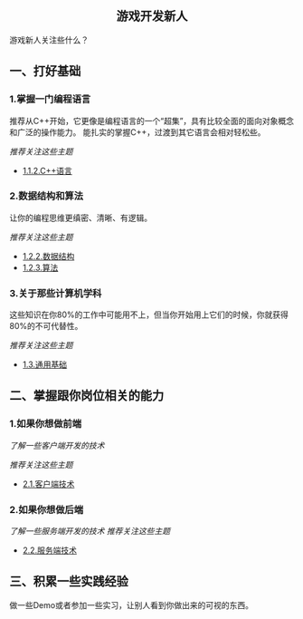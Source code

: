 <h2 align="center">游戏开发新人</h2>
<p>
游戏新人关注些什么？
</p>

## 一、打好基础
### 1.掌握一门编程语言
推荐从C++开始，它更像是编程语言的一个“超集”，具有比较全面的面向对象概念和广泛的操作能力。
能扎实的掌握C++，过渡到其它语言会相对轻松些。

*推荐关注这些主题* 
* [1.1.2.C++语言](../1.1.2.C++语言.md)

### 2.数据结构和算法
让你的编程思维更缜密、清晰、有逻辑。

*推荐关注这些主题* 
* [1.2.2.数据结构](../1.2.2.数据结构.md)
* [1.2.3.算法](../1.2.3.算法.md)

### 3.关于那些计算机学科
这些知识在你80%的工作中可能用不上，但当你开始用上它们的时候，你就获得80%的不可代替性。

*推荐关注这些主题* 
* [1.3.通用基础](../1.3.通用基础.md)

## 二、掌握跟你岗位相关的能力
### 1.如果你想做前端
*了解一些客户端开发的技术*

*推荐关注这些主题* 
* [2.1.客户端技术](../2.1.客户端技术.md)

### 2.如果你想做后端
*了解一些服务端开发的技术*
*推荐关注这些主题* 
* [2.2.服务端技术](../2.2.服务端技术.md)


## 三、积累一些实践经验
做一些Demo或者参加一些实习，让别人看到你做出来的可视的东西。